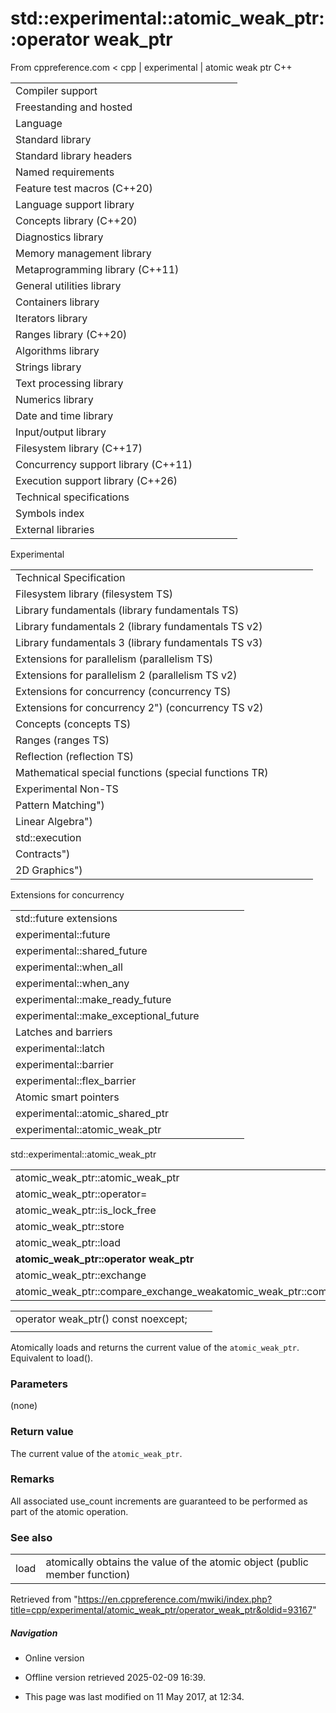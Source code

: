 # std::experimental::atomic_weak_ptr<T>::operator weak_ptr<T>

From cppreference.com
< cpp‎ | experimental‎ | atomic weak ptr
C++

|  |  |  |  |  |
| --- | --- | --- | --- | --- |
| Compiler support | | | | |
| Freestanding and hosted | | | | |
| Language | | | | |
| Standard library | | | | |
| Standard library headers | | | | |
| Named requirements | | | | |
| Feature test macros (C++20) | | | | |
| Language support library | | | | |
| Concepts library (C++20) | | | | |
| Diagnostics library | | | | |
| Memory management library | | | | |
| Metaprogramming library (C++11) | | | | |
| General utilities library | | | | |
| Containers library | | | | |
| Iterators library | | | | |
| Ranges library (C++20) | | | | |
| Algorithms library | | | | |
| Strings library | | | | |
| Text processing library | | | | |
| Numerics library | | | | |
| Date and time library | | | | |
| Input/output library | | | | |
| Filesystem library (C++17) | | | | |
| Concurrency support library (C++11) | | | | |
| Execution support library (C++26) | | | | |
| Technical specifications | | | | |
| Symbols index | | | | |
| External libraries | | | | |

Experimental

|  |  |  |  |  |
| --- | --- | --- | --- | --- |
| Technical Specification | | | | |
| Filesystem library (filesystem TS) | | | | |
| Library fundamentals (library fundamentals TS) | | | | |
| Library fundamentals 2 (library fundamentals TS v2) | | | | |
| Library fundamentals 3 (library fundamentals TS v3) | | | | |
| Extensions for parallelism (parallelism TS) | | | | |
| Extensions for parallelism 2 (parallelism TS v2) | | | | |
| Extensions for concurrency (concurrency TS) | | | | |
| Extensions for concurrency 2") (concurrency TS v2) | | | | |
| Concepts (concepts TS) | | | | |
| Ranges (ranges TS) | | | | |
| Reflection (reflection TS) | | | | |
| Mathematical special functions (special functions TR) | | | | |
| Experimental Non-TS | | | | |
| Pattern Matching") | | | | |
| Linear Algebra") | | | | |
| std::execution | | | | |
| Contracts") | | | | |
| 2D Graphics") | | | | |

Extensions for concurrency

|  |  |  |  |  |
| --- | --- | --- | --- | --- |
| std::future extensions | | | | |
| experimental::future | | | | |
| experimental::shared_future | | | | |
| experimental::when_all | | | | |
| experimental::when_any | | | | |
| experimental::make_ready_future | | | | |
| experimental::make_exceptional_future | | | | |
| Latches and barriers | | | | |
| experimental::latch | | | | |
| experimental::barrier | | | | |
| experimental::flex_barrier | | | | |
| Atomic smart pointers | | | | |
| experimental::atomic_shared_ptr | | | | |
| experimental::atomic_weak_ptr | | | | |

std::experimental::atomic_weak_ptr

|  |  |  |  |  |
| --- | --- | --- | --- | --- |
| atomic_weak_ptr::atomic_weak_ptr | | | | |
| atomic_weak_ptr::operator= | | | | |
| atomic_weak_ptr::is_lock_free | | | | |
| atomic_weak_ptr::store | | | | |
| atomic_weak_ptr::load | | | | |
| ****atomic_weak_ptr::operator weak_ptr<T>**** | | | | |
| atomic_weak_ptr::exchange | | | | |
| atomic_weak_ptr::compare_exchange_weakatomic_weak_ptr::compare_exchange_strong | | | | |

|  |  |  |
| --- | --- | --- |
| operator weak_ptr<T>() const noexcept; |  |  |
|  |  |  |

Atomically loads and returns the current value of the `atomic_weak_ptr`. Equivalent to load().

### Parameters

(none)

### Return value

The current value of the `atomic_weak_ptr`.

### Remarks

All associated use_count increments are guaranteed to be performed as part of the atomic operation.

### See also

|  |  |
| --- | --- |
| load | atomically obtains the value of the atomic object   (public member function) |

Retrieved from "<https://en.cppreference.com/mwiki/index.php?title=cpp/experimental/atomic_weak_ptr/operator_weak_ptr&oldid=93167>"

##### Navigation

- Online version
- Offline version retrieved 2025-02-09 16:39.

- This page was last modified on 11 May 2017, at 12:34.